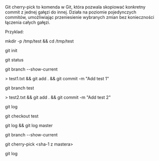 Git cherry-pick to komenda w Git, która pozwala skopiować konkretny commit z jednej gałęzi do innej. Działa na poziomie pojedynczych commitów, umożliwiając przeniesienie wybranych zmian bez konieczności łączenia całych gałęzi.

Przyklad:

mkdir -p /tmp/test && cd /tmp/test

git init

git status

git branch --show-current

\> test1.txt && git add . && git commit -m "Add test 1"

git branch test

\> test2.txt && git add . && git commit -m "Add test 2"

git log

git checkout test

git log && git log master

git branch --show-current

git cherry-pick \<sha-1 z mastera>

git log

 
